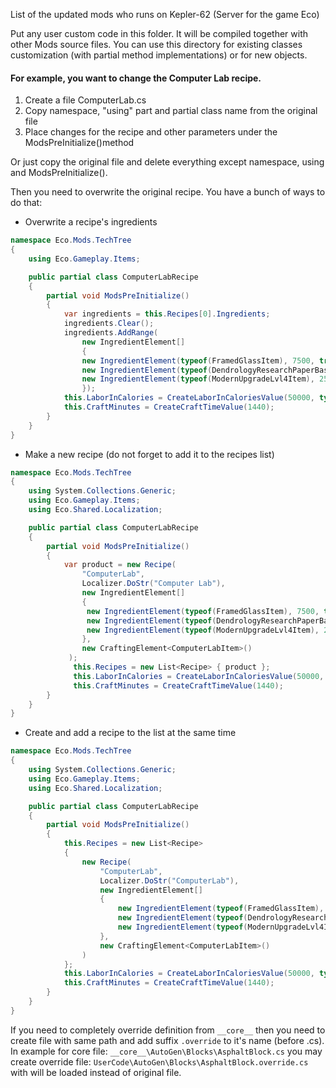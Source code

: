 List of the updated mods who runs on Kepler-62 (Server for the game Eco)

Put any user custom code in this folder. It will be compiled together with other Mods source files.
You can use this directory for existing classes customization (with partial method implementations) or for new objects.

#### For example, you want to change the Computer Lab recipe.

1. Create a file ComputerLab.cs
2. Copy namespace, "using" part and partial class name from the original file
3. Place changes for the recipe and other parameters under the ModsPreInitialize()method

Or just copy the original file and delete everything except namespace, using and ModsPreInitialize().

Then you need to overwrite the original recipe. You have a bunch of ways to do that:

- Overwrite a recipe's ingredients

```csharp
namespace Eco.Mods.TechTree
{
    using Eco.Gameplay.Items;

    public partial class ComputerLabRecipe
    {
        partial void ModsPreInitialize()
        {
            var ingredients = this.Recipes[0].Ingredients;
            ingredients.Clear();
            ingredients.AddRange(
                new IngredientElement[]
                {
                new IngredientElement(typeof(FramedGlassItem), 7500, true), 
                new IngredientElement(typeof(DendrologyResearchPaperBasicItem), 3000, true),
                new IngredientElement(typeof(ModernUpgradeLvl4Item), 250, true)
                });
            this.LaborInCalories = CreateLaborInCaloriesValue(50000, typeof(ElectronicsSkill));
            this.CraftMinutes = CreateCraftTimeValue(1440);
        }
    }
}
```

-  Make a new recipe (do not forget to add it to the recipes list)

```csharp
namespace Eco.Mods.TechTree
{
    using System.Collections.Generic;
    using Eco.Gameplay.Items; 
    using Eco.Shared.Localization;	

    public partial class ComputerLabRecipe
    {
        partial void ModsPreInitialize()
        {
            var product = new Recipe(
                "ComputerLab",
                Localizer.DoStr("Computer Lab"),
                new IngredientElement[]
                {
                 new IngredientElement(typeof(FramedGlassItem), 7500, true),
                 new IngredientElement(typeof(DendrologyResearchPaperBasicItem), 3000, true),
                 new IngredientElement(typeof(ModernUpgradeLvl4Item), 250, true),
                },
                new CraftingElement<ComputerLabItem>()
             );
              this.Recipes = new List<Recipe> { product };
              this.LaborInCalories = CreateLaborInCaloriesValue(50000, typeof(ElectronicsSkill));
              this.CraftMinutes = CreateCraftTimeValue(1440);
        }
    }
}
```

- Create and add a recipe to the list at the same time

```csharp
namespace Eco.Mods.TechTree
{
    using System.Collections.Generic;
    using Eco.Gameplay.Items; 
    using Eco.Shared.Localization;	

    public partial class ComputerLabRecipe
    {
        partial void ModsPreInitialize()
        {
            this.Recipes = new List<Recipe>
            {
                new Recipe(
                    "ComputerLab",
                    Localizer.DoStr("ComputerLab"),
                    new IngredientElement[]
                    {
                        new IngredientElement(typeof(FramedGlassItem), 7500, true),
                        new IngredientElement(typeof(DendrologyResearchPaperBasicItem), 3000, true),
                        new IngredientElement(typeof(ModernUpgradeLvl4Item), 250, true),
                    },
                    new CraftingElement<ComputerLabItem>()
                )
            };
            this.LaborInCalories = CreateLaborInCaloriesValue(50000, typeof(ElectronicsSkill));
            this.CraftMinutes = CreateCraftTimeValue(1440);
        }
    }
}
```

If you need to completely override definition from `__core__` then you need to create file with same path and add suffix `.override` to it's name (before .cs). 
In example for core file:
	`__core__\AutoGen\Blocks\AsphaltBlock.cs`
you may create override file:
	`UserCode\AutoGen\Blocks\AsphaltBlock.override.cs`
with will be loaded instead of original file.
